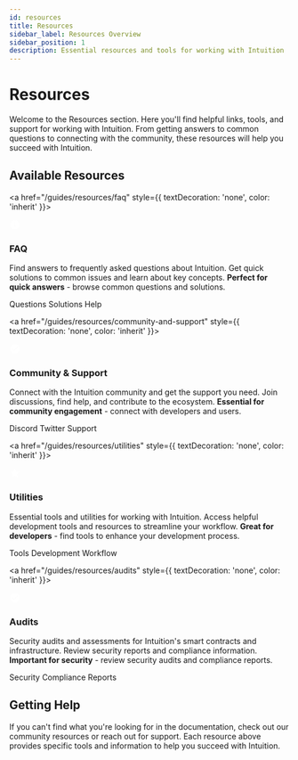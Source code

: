 ```yaml
---
id: resources
title: Resources
sidebar_label: Resources Overview
sidebar_position: 1
description: Essential resources and tools for working with Intuition
---
```


# Resources

Welcome to the Resources section. Here you'll find helpful links, tools, and support for working with Intuition. From getting answers to common questions to connecting with the community, these resources will help you succeed with Intuition.

## Available Resources

<div className="docs-card-grid" style={{ display: 'flex', flexWrap: 'wrap', gap: '2rem', marginTop: '3rem', marginBottom: '3rem', justifyContent: 'flex-start', alignItems: 'stretch' }}>

<a href="/guides/resources/faq" style={{ textDecoration: 'none', color: 'inherit' }}>
<div style={{ border: '1px solid var(--ifm-color-emphasis-300)', borderRadius: '8px', padding: '1.5rem', backgroundColor: 'var(--ifm-background-color)' }} className="docs-card">
<div style={{ display: 'flex', alignItems: 'center', marginBottom: '1rem' }}>
<div style={{ width: '40px', height: '40px', borderRadius: '8px', backgroundColor: '#6366F1', display: 'flex', alignItems: 'center', justifyContent: 'center', marginRight: '1rem' }}>
<svg width="20" height="20" viewBox="0 0 24 24" fill="white">
<path d="M12 2C6.48 2 2 6.48 2 12s4.48 10 10 10 10-4.48 10-10S17.52 2 12 2zm1 15h-2v-6h2v6zm0-8h-2V7h2v2z"/>
</svg>
</div>
<h3 style={{ margin: 0 }}>FAQ</h3>
</div>
<div className="docs-card-content">
<p style={{ marginBottom: '1rem', color: 'var(--ifm-color-emphasis-700)' }}>
Find answers to frequently asked questions about Intuition. Get quick solutions to common issues and learn about key concepts. <strong>Perfect for quick answers</strong> - browse common questions and solutions.
</p>
<div className="docs-card-tags" style={{ display: 'flex', gap: '0.5rem', flexWrap: 'wrap' }}>
<span style={{ backgroundColor: 'var(--ifm-color-emphasis-100)', padding: '0.25rem 0.5rem', borderRadius: '4px', fontSize: '0.875rem' }}>Questions</span>
<span style={{ backgroundColor: 'var(--ifm-color-emphasis-100)', padding: '0.25rem 0.5rem', borderRadius: '4px', fontSize: '0.875rem' }}>Solutions</span>
<span style={{ backgroundColor: 'var(--ifm-color-emphasis-100)', padding: '0.25rem 0.5rem', borderRadius: '4px', fontSize: '0.875rem' }}>Help</span>
</div>
</div>
</div>
</a>

<a href="/guides/resources/community-and-support" style={{ textDecoration: 'none', color: 'inherit' }}>
<div style={{ border: '1px solid var(--ifm-color-emphasis-300)', borderRadius: '8px', padding: '1.5rem', backgroundColor: 'var(--ifm-background-color)' }} className="docs-card">
<div style={{ display: 'flex', alignItems: 'center', marginBottom: '1rem' }}>
<div style={{ width: '40px', height: '40px', borderRadius: '8px', backgroundColor: '#10B981', display: 'flex', alignItems: 'center', justifyContent: 'center', marginRight: '1rem' }}>
<svg width="20" height="20" viewBox="0 0 24 24" fill="white">
<path d="M12 2C6.48 2 2 6.48 2 12s4.48 10 10 10 10-4.48 10-10S17.52 2 12 2zm-2 15l-5-5 1.41-1.41L10 14.17l7.59-7.59L19 8l-9 9z"/>
</svg>
</div>
<h3 style={{ margin: 0 }}>Community & Support</h3>
</div>
<div className="docs-card-content">
<p style={{ marginBottom: '1rem', color: 'var(--ifm-color-emphasis-700)' }}>
Connect with the Intuition community and get the support you need. Join discussions, find help, and contribute to the ecosystem. <strong>Essential for community engagement</strong> - connect with developers and users.
</p>
<div className="docs-card-tags" style={{ display: 'flex', gap: '0.5rem', flexWrap: 'wrap' }}>
<span style={{ backgroundColor: 'var(--ifm-color-emphasis-100)', padding: '0.25rem 0.5rem', borderRadius: '4px', fontSize: '0.875rem' }}>Discord</span>
<span style={{ backgroundColor: 'var(--ifm-color-emphasis-100)', padding: '0.25rem 0.5rem', borderRadius: '4px', fontSize: '0.875rem' }}>Twitter</span>
<span style={{ backgroundColor: 'var(--ifm-color-emphasis-100)', padding: '0.25rem 0.5rem', borderRadius: '4px', fontSize: '0.875rem' }}>Support</span>
</div>
</div>
</div>
</a>

<a href="/guides/resources/utilities" style={{ textDecoration: 'none', color: 'inherit' }}>
<div style={{ border: '1px solid var(--ifm-color-emphasis-300)', borderRadius: '8px', padding: '1.5rem', backgroundColor: 'var(--ifm-background-color)' }} className="docs-card">
<div style={{ display: 'flex', alignItems: 'center', marginBottom: '1rem' }}>
<div style={{ width: '40px', height: '40px', borderRadius: '8px', backgroundColor: '#F59E0B', display: 'flex', alignItems: 'center', justifyContent: 'center', marginRight: '1rem' }}>
<svg width="20" height="20" viewBox="0 0 24 24" fill="white">
<path d="M12 2l3.09 6.26L22 9.27l-5 4.87 1.18 6.88L12 17.77l-6.18 3.25L7 14.14 2 9.27l6.91-1.01L12 2z"/>
</svg>
</div>
<h3 style={{ margin: 0 }}>Utilities</h3>
</div>
<div className="docs-card-content">
<p style={{ marginBottom: '1rem', color: 'var(--ifm-color-emphasis-700)' }}>
Essential tools and utilities for working with Intuition. Access helpful development tools and resources to streamline your workflow. <strong>Great for developers</strong> - find tools to enhance your development process.
</p>
<div className="docs-card-tags" style={{ display: 'flex', gap: '0.5rem', flexWrap: 'wrap' }}>
<span style={{ backgroundColor: 'var(--ifm-color-emphasis-100)', padding: '0.25rem 0.5rem', borderRadius: '4px', fontSize: '0.875rem' }}>Tools</span>
<span style={{ backgroundColor: 'var(--ifm-color-emphasis-100)', padding: '0.25rem 0.5rem', borderRadius: '4px', fontSize: '0.875rem' }}>Development</span>
<span style={{ backgroundColor: 'var(--ifm-color-emphasis-100)', padding: '0.25rem 0.5rem', borderRadius: '4px', fontSize: '0.875rem' }}>Workflow</span>
</div>
</div>
</div>
</a>

<a href="/guides/resources/audits" style={{ textDecoration: 'none', color: 'inherit' }}>
<div style={{ border: '1px solid var(--ifm-color-emphasis-300)', borderRadius: '8px', padding: '1.5rem', backgroundColor: 'var(--ifm-background-color)' }} className="docs-card">
<div style={{ display: 'flex', alignItems: 'center', marginBottom: '1rem' }}>
<div style={{ width: '40px', height: '40px', borderRadius: '8px', backgroundColor: '#EF4444', display: 'flex', alignItems: 'center', justifyContent: 'center', marginRight: '1rem' }}>
<svg width="20" height="20" viewBox="0 0 24 24" fill="white">
<path d="M12 2C6.48 2 2 6.48 2 12s4.48 10 10 10 10-4.48 10-10S17.52 2 12 2zm-2 15l-5-5 1.41-1.41L10 14.17l7.59-7.59L19 8l-9 9z"/>
</svg>
</div>
<h3 style={{ margin: 0 }}>Audits</h3>
</div>
<div className="docs-card-content">
<p style={{ marginBottom: '1rem', color: 'var(--ifm-color-emphasis-700)' }}>
Security audits and assessments for Intuition's smart contracts and infrastructure. Review security reports and compliance information. <strong>Important for security</strong> - review security audits and compliance reports.
</p>
<div className="docs-card-tags" style={{ display: 'flex', gap: '0.5rem', flexWrap: 'wrap' }}>
<span style={{ backgroundColor: 'var(--ifm-color-emphasis-100)', padding: '0.25rem 0.5rem', borderRadius: '4px', fontSize: '0.875rem' }}>Security</span>
<span style={{ backgroundColor: 'var(--ifm-color-emphasis-100)', padding: '0.25rem 0.5rem', borderRadius: '4px', fontSize: '0.875rem' }}>Compliance</span>
<span style={{ backgroundColor: 'var(--ifm-color-emphasis-100)', padding: '0.25rem 0.5rem', borderRadius: '4px', fontSize: '0.875rem' }}>Reports</span>
</div>
</div>
</div>
</a>

</div>

## Getting Help

If you can't find what you're looking for in the documentation, check out our community resources or reach out for support. Each resource above provides specific tools and information to help you succeed with Intuition. 